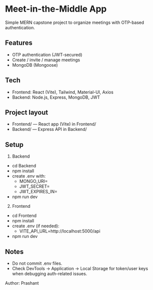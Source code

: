 # Meet-in-the-Middle App

Simple MERN capstone project to organize meetings with OTP-based authentication.

## Features
- OTP authentication (JWT-secured)
- Create / invite / manage meetings
- MongoDB (Mongoose)

## Tech
- Frontend: React (Vite), Tailwind, Material-UI, Axios
- Backend: Node.js, Express, MongoDB, JWT

## Project layout
- Frontend/  — React app (Vite) in Frontend/
- Backend/   — Express API in Backend/

## Setup

1. Backend
- cd Backend
- npm install
- create .env with:
  - MONGO_URI=
  - JWT_SECRET=
  - JWT_EXPIRES_IN=
- npm run dev

2. Frontend
- cd Frontend
- npm install
- create .env (if needed):
  - VITE_API_URL=http://localhost:5000/api
- npm run dev

## Notes
- Do not commit .env files.
- Check DevTools → Application → Local Storage for token/user keys when debugging auth-related issues.

Author: Prashant